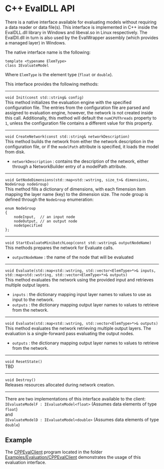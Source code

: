 # C++ EvalDLL API

There is a native interface available for evaluating models without requiring a data reader or data file(s). This interface is implemented in C++ inside the EvalDLL.dll library in Windows and libeval.so in Linux respectively. The EvalDll.dll in turn is also used by the EvalWrapper assembly (which provides a managed layer) in Windows.

The native interface name is the following:    

    template <typename ElemType>
    class IEvaluateModel

Where `ElemType` is the element type (`float` or `double`).

This interface provides the following methods:    
***
`void Init(const std::string& config)`    
This method initializes the evaluation engine with the specified configuration file. The entries from the configuration file are parsed and assigned to evaluation engine, however, the network is not created inside this call. Additionally, this method will default the `numCPUThreads` property to `1`, unless the configuration file contains a different value for this property.

***

`void CreateNetwork(const std::string& networkDescription)`    
This method builds the network from either the network description in the configuration file, or if the `modelPath` attribute is specified, it loads the model from disk.    
* `networkDescription` : contains the description of the network, either through a NetworkBuilder entry of a modelPath attribute.

***

`void GetNodeDimensions(std::map<std::wstring, size_t>& dimensions, NodeGroup nodeGroup)`    
This method fills a dictionary of dimensions, with each fimension item mapping the layer name (key) to the dimension size. The node group is defined through the `NodeGroup` enumeration:    

    enum NodeGroup     
    {      
        nodeInput,  // an input node     
        nodeOutput, // an output node     
        nodeSpecified     
    };    
***

`void StartEvaluateMinibatchLoop(const std::wstring& outputNodeName)`    
This methods prepares the network for Evaluate calls.    
* `outputNodeName` : the name of the node that will be evaluated

***

`void Evaluate(std::map<std::wstring, std::vector<ElemType>*>& inputs, std::map<std::wstring, std::vector<ElemType>*>& outputs)`    
This method evaluates the network using the provided input and retrieves multiple output layers.    
* `inputs`  : the dictionary mapping input layer names to values to use as input to the network.    
* `outputs` : the dictionary mapping output layer names to values to retrieve from the network.    

***

`void Evaluate(std::map<std::wstring, std::vector<ElemType>*>& outputs)`    
This method evaluates the network retrieving multiple output layers. The evaluation is a single-forward pass evaluating the output nodes.
* `outputs` : the dictionary mapping output layer names to values to retrieve from the network.   

***

`void ResetState()`    
TBD

***

`void Destroy()`     
Releases resources allocated during network creation.

***

There are two implementations of this interface available to the client:    
`IEvaluateModelF : IEvaluateModel<float>`    (Assumes data elements of type `float`)    
and    
`IEvaluateModelD : IEvaluateModel<double>`    (Assumes data elements of type `double`)


## Example
The [CPPEvalClient](https://github.com/Microsoft/CNTK/tree/master/Examples/Evaluation/CPPEvalClient) program located in the folder [Examples/Evaluation/CPPEvalClient](https://github.com/Microsoft/CNTK/blob/master/Examples/Evaluation/CPPEvalClient) demonstrates the usage of this evaluation interface.
